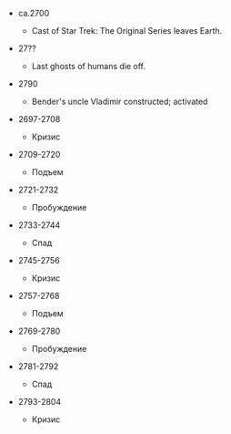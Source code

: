 *   ca.2700
    *   Cast of Star Trek: The Original Series leaves Earth.
*   27??
    *   Last ghosts of humans die off.
*   2790
    *   Bender's uncle Vladimir constructed; activated

*   2697-2708
    *   Кризис

*   2709-2720
    *   Подъем
*   2721-2732
    *   Пробуждение
*   2733-2744
    *   Спад
*   2745-2756
    *   Кризис

*   2757-2768
    *   Подъем
*   2769-2780
    *   Пробуждение
*   2781-2792
    *   Спад
*   2793-2804
    *   Кризис
